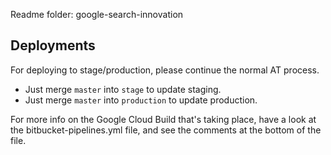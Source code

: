 Readme 
folder: google-search-innovation

Deployments
---
For deploying to stage/production, please continue the normal AT process.
- Just merge `master` into `stage` to update staging.
- Just merge `master` into `production` to update production.

For more info on the Google Cloud Build that's taking place, have a look at the bitbucket-pipelines.yml file, and see the comments at the bottom of the file.
